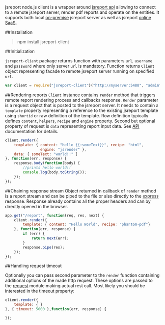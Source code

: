 jsreport node.js client is a wrapper around [jsreport api](https://jsreport.net/learn/api) allowing to connect to a remote jsreport server, render pdf reports and operate on the entities. It supports both local [on-premise](https://jsreport.net/on-prem) jsreport server as well as jsreport [online SaaS](https://jsreport.net/online).

##Installation
> npm install jsreport-client

##Initialization

`jsreport-client` package returns function with parameters `url`, `username` and `password` where only server `url` is mandatory. Function returns `Client` object representing facade to remote jsreport server running on specified `url`. 

```js
var client = require("jsreport-client")("http://myserver:5488", "admin", "mypassword")
```

##Rendering reports
`Client` instance contains `render` method that triggers remote report rendering process and callbacks response. `Render` parameter is a request object that is posted to the jsreport server. It needs to contain a `template` property representing a reference to the existing jsreport template using `shortid` or raw definition of the template. Row definition typically defines `content`, `helpers`, `recipe` and `engine` property. Second but optional property of request is `data` representing report input data. See [API](https://jsreport.net/learn/api) documentation for details.

```js
client.render({
	template: { content: "hello {{:someText}}", recipe: "html",
				engine: "jsrender" },
	data: { someText: "world!!" }
}, function(err, response) {
	response.body(function(body) {
		//prints hello world!!
		console.log(body.toString());
	});
});
```

##Chaining response stream
Object returned in callback of `render` method is a report stream and can be piped to the file or also directly to the [express](http://expressjs.com) response. Response already contains all the proper headers and can by directly opened in the browser.
```js
app.get("/report", function(req, res, next) {
    client.render({
        template: { content: "Hello World", recipe: "phantom-pdf"}
    }, function(err, response) {
        if (err) {
            return next(err);
        }
        response.pipe(res);
    });
});
```

##Handling request timeout

Optionally you can pass second parameter to the `render` function containing additional options of the made http request. These options are passed to the [request](https://github.com/request/request) module making actual rest call.  Most likely you should be interested in the timeout property:

```js
client.render({
	template: { }	
}, { timeout: 5000 },function(err, response) {

});
```

